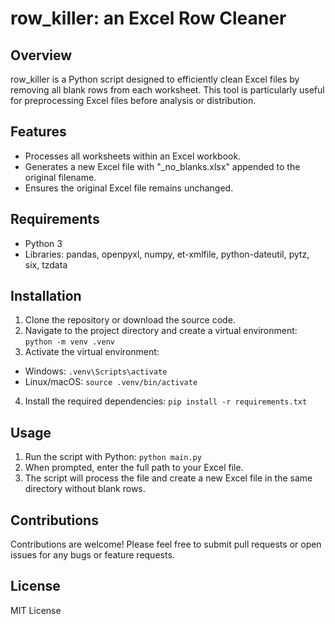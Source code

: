# row_killer: an Excel Row Cleaner

## Overview
row_killer is a Python script designed to efficiently clean Excel files by removing all blank rows from each worksheet. This tool is particularly useful for preprocessing Excel files before analysis or distribution.

## Features
- Processes all worksheets within an Excel workbook.
- Generates a new Excel file with "_no_blanks.xlsx" appended to the original filename.
- Ensures the original Excel file remains unchanged.

## Requirements
- Python 3
- Libraries: pandas, openpyxl, numpy, et-xmlfile, python-dateutil, pytz, six, tzdata

## Installation
1. Clone the repository or download the source code.
2. Navigate to the project directory and create a virtual environment: `python -m venv .venv`
4. Activate the virtual environment:
- Windows: `.venv\Scripts\activate`
- Linux/macOS: `source .venv/bin/activate`
4. Install the required dependencies: `pip install -r requirements.txt`

## Usage
1. Run the script with Python: `python main.py`
2. When prompted, enter the full path to your Excel file.
3. The script will process the file and create a new Excel file in the same directory without blank rows.

## Contributions
Contributions are welcome! Please feel free to submit pull requests or open issues for any bugs or feature requests.

## License
MIT License
